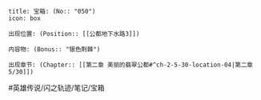 ---
---
```ad-quote
title: 宝箱: (No:: "050")
icon: box

出现位置: (Position:: [[公都地下水路3]])

内容物: (Bonus:: "银色荆棘")

出现章节: (Chapter:: [[第二章 美丽的翡翠公都#^ch-2-5-30-location-04|第二章5/30]])

```

#英雄传说/闪之轨迹/笔记/宝箱